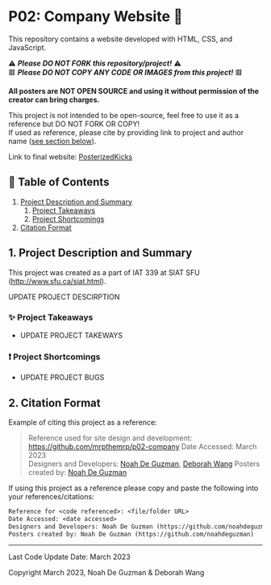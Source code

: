 # P02: Company Website :athletic_shoe:

This repository contains a website developed with HTML, CSS, and JavaScript.  

:warning: ***Please DO NOT FORK this repository/project!*** :warning:  
:red_square: ***Please DO NOT COPY ANY CODE OR IMAGES from this project!*** :red_square:

**All posters are NOT OPEN SOURCE and using it without permission of the creator can bring charges.**

This project is not intended to be open-source, feel free to use it as a reference but DO NOT FORK OR COPY!  
If used as reference, please cite by providing link to project and author name \([see section below](#2-citation-format)\).

Link to final website: [PosterizedKicks]()

## :bookmark_tabs: Table of Contents
1. [Project Description and Summary](#1-project-description-and-summary)
   1. [Project Takeaways](#sparkles-project-takeaways)
   2. [Project Shortcomings](#exclamation-project-shortcomings)
2. [Citation Format](#2-citation-format)

## 1. Project Description and Summary

This project was created as a part of IAT 339 at SIAT SFU (http://www.sfu.ca/siat.html).

UPDATE PROJECT DESCIRPTION

### :sparkles: Project Takeaways

- UPDATE PROJECT TAKEWAYS

### :exclamation: Project Shortcomings

- UPDATE PROJECT BUGS

## 2. Citation Format
Example of citing this project as a reference:
> Reference used for site design and development: https://github.com/mrpthemrp/p02-company
> Date Accessed: March 2023  
> Designers and Developers: [Noah De Guzman](https://github.com/noahdeguzman), [Deborah Wang](https://github.com/mrpthemrp)
> Posters created by: [Noah De Guzman](https://github.com/noahdeguzman)

If using this project as a reference please copy and paste the following into your references/citations:
```diff
Reference for <code referenced>: <file/folder URL>
Date Accessed: <date accessed>
Designers and Developers: Noah De Guzman (https://github.com/noahdeguzman), Deborah Wang (https://github.com/mrpthemrp)
Posters created by: Noah De Guzman (https://github.com/noahdeguzman)
```

---
Last Code Update Date: March 2023

Copyright March 2023, Noah De Guzman & Deborah Wang
